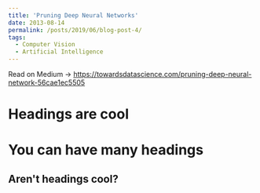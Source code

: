 ```yaml
---
title: 'Pruning Deep Neural Networks'
date: 2013-08-14
permalink: /posts/2019/06/blog-post-4/
tags:
  - Computer Vision
  - Artificial Intelligence
---
```


Read on Medium -> https://towardsdatascience.com/pruning-deep-neural-network-56cae1ec5505

Headings are cool
======

You can have many headings
======

Aren't headings cool?
------
